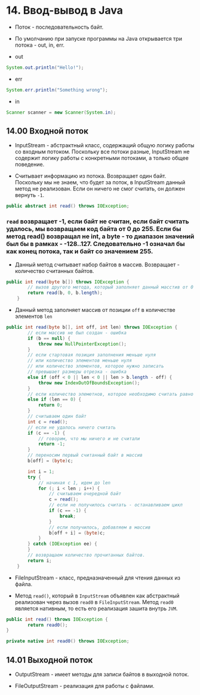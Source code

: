 # 14. Ввод-вывод в Java

* Поток - последовательность байт.

* По умолчанию при запуске программы на Java открывается три потока - out, in, err.

* out

```JAVA
System.out.println("Hello!");
```

* err

```JAVA
System.err.println("Something wrong");
```

* in

```JAVA
Scanner scanner = new Scanner(System.in);
```

## 14.00 Входной поток

* InputStream - абстрактный класс, содержащий общую логику работы со входным потоком. Поскольку все потоки разные, InputStream не содержит логику работы с конкретными потоками, а только общее поведение.

* Считывает информацию из потока. Возвращает один байт. Поскольку мы не знаем, что будет за поток, в InputStream данный метод не реализован. Если он ничего не смог считать, он должен вернуть `-1`.

```JAVA
public abstract int read() throws IOException;
```

### `read` возвращает -1, если байт не считан, если байт считать удалось, мы возвращаем код байта от 0 до 255. Если бы метод read() возвращал не int, а byte - то диапазон значений был бы в рамках - -128..127. Следовательно -1 означал бы как конец потока, так и байт со значением 255.


* Данный метод считывает набор байтов в массив. Возвращает - количество считанных байтов. 

```JAVA
public int read(byte b[]) throws IOException {
		// вызов другого метода, который заполняет данный масстив от 0 до конца
        return read(b, 0, b.length);
    }
```

* Данный метод заполняет массив от позиции `off` в количестве элементов `len`

```JAVA
public int read(byte b[], int off, int len) throws IOException {
		// если массив не был создан - ошибка
        if (b == null) {
            throw new NullPointerException();
        } 
        // если стартовая позиция заполнения меньше нуля
        // или количество элементов меньше нуля
        // или количество элементов, которое нужно записать
        // превышает размеры отрезка - ошибка
        else if (off < 0 || len < 0 || len > b.length - off) {
            throw new IndexOutOfBoundsException();
        } 
        // если количество элеметнов, которое необходимо считать равно 0, сразу возвращаем 0
        else if (len == 0) {
            return 0;
        }
        // считываем один байт
        int c = read();
        // если не удалось ничего считать
        if (c == -1) {
        	// говорим, что мы ничего и не считали
            return -1;
        }
        // переносим первый считанный байт в массив
        b[off] = (byte)c;

        int i = 1;
        try {
        	// начиная с 1, идем до len
            for (; i < len ; i++) {
            	// считываем очередной байт
                c = read();
                // если не получилось считать - останавливаем цикл
                if (c == -1) {
                    break;
                }
                // если получилось, добавляем в массив
                b[off + i] = (byte)c;
            }
        } catch (IOException ee) {
        }
        // возвращаем количество прочитанных байтов.
        return i;
    }
```

* FileInputStream - класс, предназначенный для чтения данных из файла.

* Метод `read()`, который в `InputStream` объявлен как абстрактный реализован через вызов `read0` в `FileInputStream`. Метод `read0` является нативным, то есть его реализация зашита внутрь `JVM`.

```JAVA
public int read() throws IOException {
        return read0();
}

private native int read0() throws IOException;
```

## 14.01 Выходной поток

* OutputStream - имеет методы для записи байтов в выходной поток. 

* FileOutputStream - реализация для работы с файлами.